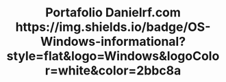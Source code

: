 <h1 align="center">
  Portafolio Danielrf.com
https://img.shields.io/badge/OS-Windows-informational?style=flat&logo=Windows&logoColor=white&color=2bbc8a
</h1>

